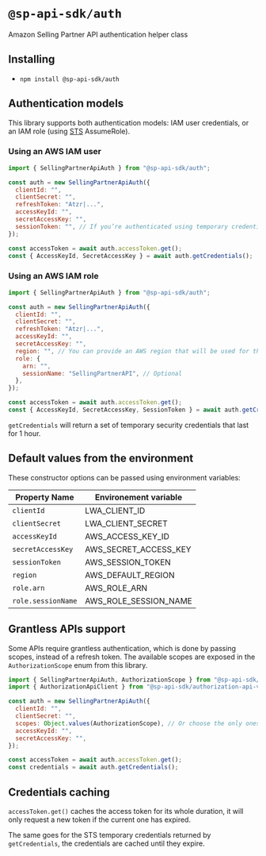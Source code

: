 # `@sp-api-sdk/auth`

Amazon Selling Partner API authentication helper class

## Installing

- `npm install @sp-api-sdk/auth`

## Authentication models

This library supports both authentication models: IAM user credentials, or an IAM role (using [STS](https://docs.aws.amazon.com/STS/latest/APIReference/welcome.html) AssumeRole).

### Using an AWS IAM user

```javascript
import { SellingPartnerApiAuth } from "@sp-api-sdk/auth";

const auth = new SellingPartnerApiAuth({
  clientId: "",
  clientSecret: "",
  refreshToken: "Atzr|...",
  accessKeyId: "",
  secretAccessKey: "",
  sessionToken: "", // If you’re authenticated using temporary credentials
});

const accessToken = await auth.accessToken.get();
const { AccessKeyId, SecretAccessKey } = await auth.getCredentials();
```

### Using an AWS IAM role

```javascript
import { SellingPartnerApiAuth } from "@sp-api-sdk/auth";

const auth = new SellingPartnerApiAuth({
  clientId: "",
  clientSecret: "",
  refreshToken: "Atzr|...",
  accessKeyId: "",
  secretAccessKey: "",
  region: "", // You can provide an AWS region that will be used for the STS calls
  role: {
    arn: "",
    sessionName: "SellingPartnerAPI", // Optional
  },
});

const accessToken = await auth.accessToken.get();
const { AccessKeyId, SecretAccessKey, SessionToken } = await auth.getCredentials();
```

`getCredentials` will return a set of temporary security credentials that last for 1 hour.

## Default values from the environment

These constructor options can be passed using environment variables:

| Property Name      | Environement variable |
| ------------------ | --------------------- |
| `clientId`         | LWA_CLIENT_ID         |
| `clientSecret`     | LWA_CLIENT_SECRET     |
| `accessKeyId`      | AWS_ACCESS_KEY_ID     |
| `secretAccessKey`  | AWS_SECRET_ACCESS_KEY |
| `sessionToken`     | AWS_SESSION_TOKEN     |
| `region`           | AWS_DEFAULT_REGION    |
| `role.arn`         | AWS_ROLE_ARN          |
| `role.sessionName` | AWS_ROLE_SESSION_NAME |

## Grantless APIs support

Some APIs require grantless authentication, which is done by passing scopes, instead of a refresh token.
The available scopes are exposed in the `AuthorizationScope` enum from this library.

```javascript
import { SellingPartnerApiAuth, AuthorizationScope } from "@sp-api-sdk/auth";
import { AuthorizationApiClient } from "@sp-api-sdk/authorization-api-v1";

const auth = new SellingPartnerApiAuth({
  clientId: "",
  clientSecret: "",
  scopes: Object.values(AuthorizationScope), // Or choose the only ones you need
  accessKeyId: "",
  secretAccessKey: "",
});

const accessToken = await auth.accessToken.get();
const credentials = await auth.getCredentials();
```

## Credentials caching

`accessToken.get()` caches the access token for its whole duration, it will only request a new token if the current one has expired.

The same goes for the STS temporary credentials returned by `getCredentials`, the credentials are cached until they expire.
